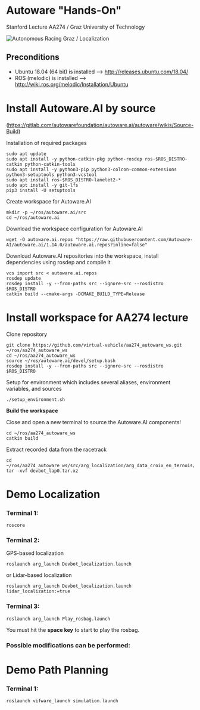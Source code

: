 # Autoware "Hands-On"

Stanford Lecture AA274 / Graz University of Technology 


![Autonomous Racing Graz / Localization](https://github.com/virtual-vehicle/aa274_autoware_ws/blob/master/docs/ARG_Localization.jpg?raw=true "Autonomous Racing Graz / Localiztion")


## Preconditions
- Ubuntu 18.04 (64 bit) is installed --> http://releases.ubuntu.com/18.04/
- ROS (melodic) is installed --> http://wiki.ros.org/melodic/Installation/Ubuntu

# Install Autoware.AI by source
(https://gitlab.com/autowarefoundation/autoware.ai/autoware/wikis/Source-Build)

Installation of required packages
```
sudo apt update
sudo apt install -y python-catkin-pkg python-rosdep ros-$ROS_DISTRO-catkin python-catkin-tools
sudo apt install -y python3-pip python3-colcon-common-extensions python3-setuptools python3-vcstool
sudo apt install ros-$ROS_DISTRO-lanelet2-*
sudo apt install -y git-lfs
pip3 install -U setuptools
```
Create workspace for Autoware.AI
```
mkdir -p ~/ros/autoware.ai/src
cd ~/ros/autoware.ai
```
Download the workspace configuration for Autoware.AI
```
wget -O autoware.ai.repos "https://raw.githubusercontent.com/Autoware-AI/autoware.ai/1.14.0/autoware.ai.repos?inline=false"
```

Download Autoware.AI repositories into the workspace, install dependencies using rosdep and compile it
```
vcs import src < autoware.ai.repos
rosdep update
rosdep install -y --from-paths src --ignore-src --rosdistro $ROS_DISTRO
catkin build --cmake-args -DCMAKE_BUILD_TYPE=Release
```


# Install workspace for AA274 lecture
Clone repository
```
git clone https://github.com/virtual-vehicle/aa274_autoware_ws.git ~/ros/aa274_autoware_ws
cd ~/ros/aa274_autoware_ws
source ~/ros/autoware.ai/devel/setup.bash
rosdep install -y --from-paths src --ignore-src --rosdistro $ROS_DISTRO
```
Setup for environment which includes several aliases, environment variables, and sources 
```
./setup_environment.sh
```	
**Build the workspace**

Close and open a new terminal to source the Autoware.AI components!

```
cd ~/ros/aa274_autoware_ws
catkin build
```
Extract recorded data from the racetrack
```
cd ~/ros/aa274_autoware_ws/src/arg_localization/arg_data_croix_en_ternois/bagfile
tar -xvf devbot_lap0.tar.xz
```



# Demo Localization
### Terminal 1:
```
roscore 
```

### Terminal 2:
GPS-based localization
```
roslaunch arg_launch Devbot_localization.launch
```
or Lidar-based localization
```
roslaunch arg_launch Devbot_localization.launch lidar_localization:=true
```

### Terminal 3:
```
roslaunch arg_launch Play_rosbag.launch
```
You must hit the **space key** to start to play the rosbag.

### Possible modifications can be performed:



# Demo Path Planning 
### Terminal 1:
```
roslaunch vifware_launch simulation.launch
```

